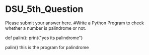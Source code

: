 # DSU_5th_Question
Please submit your answer here.
#Write a Python Program to check whether a number is palindrome or not.

def palin():
  print("yes its palindrome")
  
palin()
this is the program for palindrome
